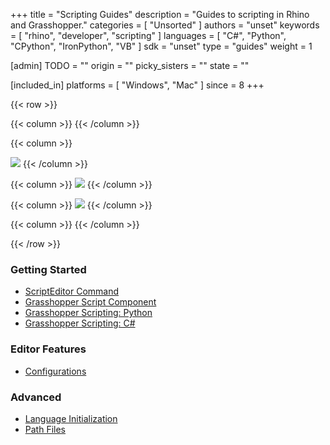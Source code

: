 +++
title = "Scripting Guides"
description = "Guides to scripting in Rhino and Grasshopper."
categories = [ "Unsorted" ]
authors = "unset"
keywords = [ "rhino", "developer", "scripting" ]
languages = [ "C#", "Python", "CPython", "IronPython", "VB" ]
sdk = "unset"
type = "guides"
weight = 1


[admin]
TODO = ""
origin = ""
picky_sisters = ""
state = ""


[included_in]
platforms = [ "Windows", "Mac" ]
since = 8
+++

<style>
    .flex-container>div.column { min-width: 0 }
</style>


{{< row >}}

<!-- empty column to push the images to the center -->
{{< column >}}
{{< /column >}}

{{< column >}}
<!--the .snagit project for this image can be found next to the image -->
[<img src="/images/rhinopython-guides-col1.png">](/guides/rhinopython/what-is-rhinopython/)
{{< /column >}}

{{< column >}}
[<img src="/images/rhinocommon-guides-col1.png">](/guides/rhinocommon/what-is-rhinocommon/)
{{< /column >}}

{{< column >}}
[<img src="/images/grasshopper-guides-col1.png">](/guides/scripting/scripting-component/)
{{< /column >}}

<!-- empty column to push the images to the center -->
{{< column >}}
{{< /column >}}

{{< /row >}}

### Getting Started

- [ScriptEditor Command](/guides/scripting/scripting-command)
- [Grasshopper Script Component](/guides/scripting/scripting-component)
- [Grasshopper Scripting: Python](/guides/scripting/scripting-gh-python)
- [Grasshopper Scripting: C#](/guides/scripting/scripting-gh-csharp)

### Editor Features
- [Configurations](/guides/scripting/editor-configs)

### Advanced

- [Language Initialization](/guides/scripting/advanced-langinit)
- [Path Files](/guides/scripting/advanced-pthfiles)
